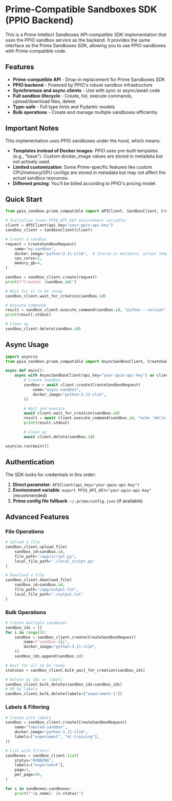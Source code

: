 # Prime-Compatible Sandboxes SDK (PPIO Backend)

This is a Prime Intellect Sandboxes API-compatible SDK implementation that uses the PPIO sandbox service as the backend. It provides the same interface as the Prime Sandboxes SDK, allowing you to use PPIO sandboxes with Prime-compatible code.

## Features

- **Prime-compatible API** - Drop-in replacement for Prime Sandboxes SDK
- **PPIO backend** - Powered by PPIO's robust sandbox infrastructure
- **Synchronous and async clients** - Use with sync or async/await code
- **Full sandbox lifecycle** - Create, list, execute commands, upload/download files, delete
- **Type-safe** - Full type hints and Pydantic models
- **Bulk operations** - Create and manage multiple sandboxes efficiently

## Important Notes

This implementation uses PPIO sandboxes under the hood, which means:

- **Templates instead of Docker images**: PPIO uses pre-built templates (e.g., "base"). Custom docker_image values are stored in metadata but not actively used.
- **Limited customization**: Some Prime-specific features like custom CPU/memory/GPU configs are stored in metadata but may not affect the actual sandbox resources.
- **Different pricing**: You'll be billed according to PPIO's pricing model.

## Quick Start

```python
from ppio_sandbox.prime_compatible import APIClient, SandboxClient, CreateSandboxRequest

# Initialize (uses PPIO_API_KEY environment variable)
client = APIClient(api_key="your-ppio-api-key")
sandbox_client = SandboxClient(client)

# Create a sandbox
request = CreateSandboxRequest(
    name="my-sandbox",
    docker_image="python:3.11-slim",  # Stored in metadata, actual template is "base"
    cpu_cores=2,
    memory_gb=4,
)

sandbox = sandbox_client.create(request)
print(f"Created: {sandbox.id}")

# Wait for it to be ready
sandbox_client.wait_for_creation(sandbox.id)

# Execute commands
result = sandbox_client.execute_command(sandbox.id, "python --version")
print(result.stdout)

# Clean up
sandbox_client.delete(sandbox.id)
```

## Async Usage

```python
import asyncio
from ppio_sandbox.prime_compatible import AsyncSandboxClient, CreateSandboxRequest

async def main():
    async with AsyncSandboxClient(api_key="your-ppio-api-key") as client:
        # Create sandbox
        sandbox = await client.create(CreateSandboxRequest(
            name="async-sandbox",
            docker_image="python:3.11-slim",
        ))

        # Wait and execute
        await client.wait_for_creation(sandbox.id)
        result = await client.execute_command(sandbox.id, "echo 'Hello from async!'")
        print(result.stdout)

        # Clean up
        await client.delete(sandbox.id)

asyncio.run(main())
```

## Authentication

The SDK looks for credentials in this order:

1. **Direct parameter**: `APIClient(api_key="your-ppio-api-key")`
2. **Environment variable**: `export PPIO_API_KEY="your-ppio-api-key"` (recommended)
3. **Prime config file fallback**: `~/.prime/config.json` (if available)

## Advanced Features

### File Operations

```python
# Upload a file
sandbox_client.upload_file(
    sandbox_id=sandbox.id,
    file_path="/app/script.py",
    local_file_path="./local_script.py"
)

# Download a file
sandbox_client.download_file(
    sandbox_id=sandbox.id,
    file_path="/app/output.txt",
    local_file_path="./output.txt"
)
```

### Bulk Operations

```python
# Create multiple sandboxes
sandbox_ids = []
for i in range(5):
    sandbox = sandbox_client.create(CreateSandboxRequest(
        name=f"sandbox-{i}",
        docker_image="python:3.11-slim",
    ))
    sandbox_ids.append(sandbox.id)

# Wait for all to be ready
statuses = sandbox_client.bulk_wait_for_creation(sandbox_ids)

# Delete by IDs or labels
sandbox_client.bulk_delete(sandbox_ids=sandbox_ids)
# OR by labels
sandbox_client.bulk_delete(labels=["experiment-1"])
```

### Labels & Filtering

```python
# Create with labels
sandbox = sandbox_client.create(CreateSandboxRequest(
    name="labeled-sandbox",
    docker_image="python:3.11-slim",
    labels=["experiment", "ml-training"],
))

# List with filters
sandboxes = sandbox_client.list(
    status="RUNNING",
    labels=["experiment"],
    page=1,
    per_page=50,
)

for s in sandboxes.sandboxes:
    print(f"{s.name}: {s.status}")
```
